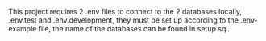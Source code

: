 This project requires 2 .env files to connect to the 2 databases locally, .env.test and .env.development, they must be set up according to the .env-example file, the name of the databases can be found in setup.sql.
